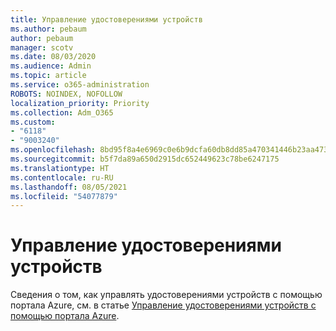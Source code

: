 ```yaml
---
title: Управление удостоверениями устройств
ms.author: pebaum
author: pebaum
manager: scotv
ms.date: 08/03/2020
ms.audience: Admin
ms.topic: article
ms.service: o365-administration
ROBOTS: NOINDEX, NOFOLLOW
localization_priority: Priority
ms.collection: Adm_O365
ms.custom:
- "6118"
- "9003240"
ms.openlocfilehash: 8bd95f8a4e6969c0e6b9dcfa60db8dd85a470341446b23aa47349b607c8f6d27
ms.sourcegitcommit: b5f7da89a650d2915dc652449623c78be6247175
ms.translationtype: HT
ms.contentlocale: ru-RU
ms.lasthandoff: 08/05/2021
ms.locfileid: "54077879"
---
```

# <a name="manage-device-identities"></a>Управление удостоверениями устройств

Сведения о том, как управлять удостоверениями устройств с помощью портала Azure, см. в статье [Управление удостоверениями устройств с помощью портала Azure](https://docs.microsoft.com/azure/active-directory/devices/device-management-azure-portal).